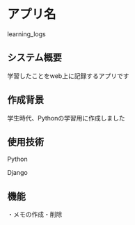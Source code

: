 # アプリ名
learning_logs

## システム概要
学習したことをweb上に記録するアプリです

## 作成背景
学生時代、Pythonの学習用に作成しました

## 使用技術
Python

Django

## 機能
・メモの作成・削除
